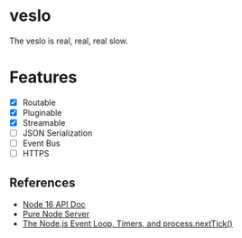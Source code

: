 # veslo
The veslo is real, real, real slow.

# Features
* [x] Routable
* [x] Pluginable
* [x] Streamable
* [  ] JSON Serialization
* [  ] Event Bus
* [  ] HTTPS

## References
* [Node 16 API Doc](https://nodejs.org/dist/latest-v16.x/docs/api/)
* [Pure Node Server](https://dev.to/ajkachnic/make-a-simple-http-server-with-node-in-6-steps-491c)
* [The Node.js Event Loop, Timers, and process.nextTick()](https://nodejs.org/en/docs/guides/event-loop-timers-and-nexttick)
